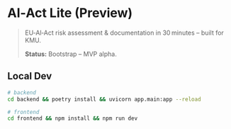 # AI‑Act Lite (Preview)

> EU‑AI‑Act risk assessment & documentation in 30 minutes – built for KMU.
>
> **Status:** Bootstrap – MVP alpha.

## Local Dev

```bash
# backend
cd backend && poetry install && uvicorn app.main:app --reload

# frontend
cd frontend && npm install && npm run dev